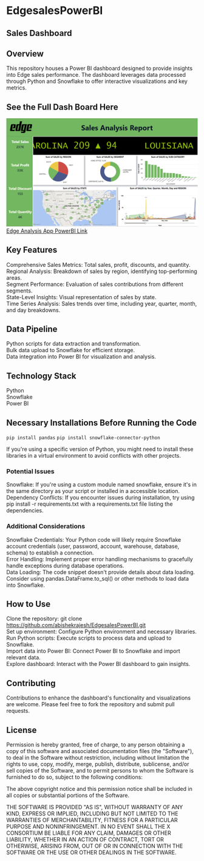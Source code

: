 # **EdgesalesPowerBI**

## **Sales Dashboard**
## **Overview** 

This repository houses a Power BI dashboard designed to provide insights into Edge sales performance. The dashboard leverages data processed through Python and Snowflake to offer interactive visualizations and key metrics.  

## **See the Full Dash Board Here** 

![Edge Dashboard](Dashboard.png) 
[Edge Analysis App PowerBI Link](https://app.powerbi.com/groups/me/reports/3109e288-75c6-4f86-bb84-0091e7133fc2/2939f8cb39420bd133ba?experience=power-bi)

## **Key Features** 

Comprehensive Sales Metrics: Total sales, profit, discounts, and quantity.  
Regional Analysis: Breakdown of sales by region, identifying top-performing areas.  
Segment Performance: Evaluation of sales contributions from different segments.  
State-Level Insights: Visual representation of sales by state.  
Time Series Analysis: Sales trends over time, including year, quarter, month, and day breakdowns.  

## **Data Pipeline** 

Python scripts for data extraction and transformation.    
Bulk data upload to Snowflake for efficient storage.   
Data integration into Power BI for visualization and analysis.    

## **Technology Stack**  

Python    
Snowflake  
Power BI  

## **Necessary Installations Before Running the Code**

```` pip install pandas ````
```` pip install snowflake-connector-python ````

If you're using a specific version of Python, you might need to install these libraries in a virtual environment to avoid conflicts with other projects.  

### **Potential Issues**
Snowflake: If you're using a custom module named snowflake, ensure it's in the same directory as your script or installed in a accessible location.  
Dependency Conflicts: If you encounter issues during installation, try using pip install -r requirements.txt with a requirements.txt file listing the dependencies.

### **Additional Considerations**  

Snowflake Credentials: Your Python code will likely require Snowflake account credentials (user, password, account, warehouse, database, schema) to establish a connection.  
Error Handling: Implement proper error handling mechanisms to gracefully handle exceptions during database operations.  
Data Loading: The code snippet doesn't provide details about data loading. Consider using pandas.DataFrame.to_sql() or other methods to load data into Snowflake.  

## **How to Use**  

Clone the repository: git clone https://github.com/abishekrajesh/EdgesalesPowerBI.git   
Set up environment: Configure Python environment and necessary libraries.  
Run Python scripts: Execute scripts to process data and upload to Snowflake.  
Import data into Power BI: Connect Power BI to Snowflake and import relevant data.  
Explore dashboard: Interact with the Power BI dashboard to gain insights.  

## **Contributing**  

Contributions to enhance the dashboard's functionality and visualizations are welcome. Please feel free to fork the repository and submit pull requests.  

## **License**

Permission is hereby granted, free of charge, to any person obtaining a copy of this software and associated documentation files (the "Software"), to deal in the Software without restriction, including without limitation the rights to use, copy, modify, merge, publish, distribute, sublicense, and/or sell copies of the Software, and to permit persons to whom the Software is furnished to do so, subject to the following conditions:  

The above copyright notice and this permission notice shall be included in all copies or substantial portions of the Software.  

THE SOFTWARE IS PROVIDED "AS IS", WITHOUT WARRANTY OF ANY KIND, EXPRESS OR IMPLIED, INCLUDING BUT NOT LIMITED TO THE WARRANTIES OF MERCHANTABILITY, FITNESS FOR A PARTICULAR PURPOSE AND NONINFRINGEMENT. IN NO EVENT SHALL THE X CONSORTIUM BE LIABLE FOR ANY CLAIM, DAMAGES OR OTHER LIABILITY, WHETHER IN AN ACTION OF CONTRACT, TORT OR OTHERWISE, ARISING FROM, OUT OF OR IN CONNECTION WITH THE SOFTWARE OR THE USE OR OTHER DEALINGS IN THE SOFTWARE.  
